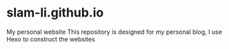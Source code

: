 # slam-li.github.io
My personal website
This repository is designed for my personal blog, I use Hexo to construct the websites
